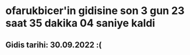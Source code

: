 # ofarukbicer'in gidisine son 3 gun 23 saat 35 dakika 04 saniye kaldi

## Gidis tarihi: 30.09.2022 :(